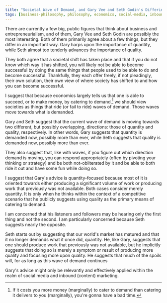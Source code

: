 ```yaml
---
title: "Societal Wave of Demand, and Gary Vee and Seth Godin's Differing Views about It"
tags: [business-philosophy, philosophy, economics, social-media, inbound-marketing]
---
```


There are currently a few big, public figures that think about business and entrepreneurialism, and of them, Gary Vee and Seth Godin are possibly the most interesting.
Both of them primarily agree about a few things, but they differ in an important way.
Gary harps upon the importance of quantity, while Seth almost too tenderly advances the importance of quality.

They both agree that a societal shift has taken place and
that if you do not know which way it has shifted, you will likely not be able to become successful by doing the same things that people used to be able to do and become successful.
Thankfully, they each offer freely, if not pleadingly, their own solution, their own view of where society has shifted to and how you can become successful.

I suggest that because economics largely tells us that one is able to succeed, or to make money, by catering to demand,[^notAlways] we should view societies as things that ride (or fail to ride) waves of demand.
Those waves move towards what is demanded.

[^notAlways]: If it costs you more money (marginally) to cater to demand than catering it delivers to you (marginally), you're gonna have a bad time.

Gary and Seth suggest that the current wave of demand is moving towards two different, but possibly overlapping, directions: those of quantity and quality, respectively.
In other words, Gary suggests that quantity is demanded now, possibly more than ever, while Seth suggests that quality is demanded now, possibly more than ever.

They also suggest that, like with waves, if you figure out which direction demand is moving, you can respond appropriately (often by pivoting your thinking or strategy) and be both not-obliterated by it and be able to both ride it out and have some fun while doing so.

I suggest that Gary's advice is quantity-focused because most of it is oriented towards either producing a significant volume of work or producing work that previously was not available.
Both cases consider merely quantity.
It is only when he thinks within the context of a competitive scenario that he publicly suggests using quality as the primary means of catering to demand.

I am concerned that his listeners and followers may be hearing only the first thing and not the second.
I am particularly concerned because Seth suggests nearly the opposite.

Seth starts out by suggesting that our world's market has matured and that it no longer demands what it once did, quantity.
He, like Gary, suggests that one should produce work that previously was not available,
but he implicitly suggests that doing so is merely a symptom or result of producing more quality and focusing more upon quality.
He suggests that much of the spoils will, for as long as this wave of demand continues


Gary's advice might only be relevantly and effectively applied within the realm of social media and inbound (content) marketing.
